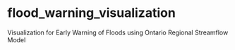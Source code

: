 # flood_warning_visualization
Visualization for Early Warning of Floods using Ontario Regional Streamflow Model
